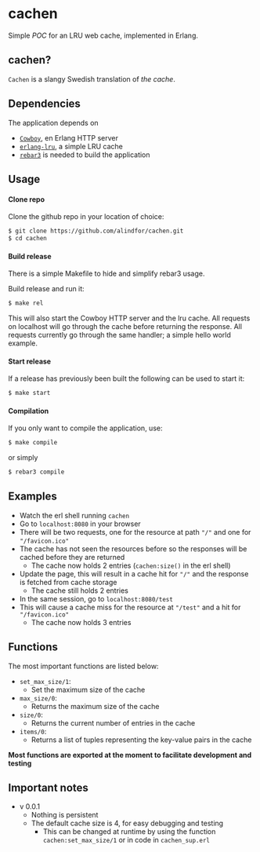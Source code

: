 # cachen

Simple *POC* for an LRU web cache, implemented in Erlang. 

## cachen?

`Cachen` is a slangy Swedish translation of *the cache*.

## Dependencies 

The application depends on 
 * [`Cowboy`](https://github.com/ninenines/cowboy), en Erlang HTTP server
 * [`erlang-lru`](https://github.com/barrel-db/erlang-lru), a simple LRU cache
 * [`rebar3`](https://www.rebar3.org/) is needed to build the application
 
## Usage
#### Clone repo
Clone the github repo in your location of choice:
```bash
$ git clone https://github.com/alindfor/cachen.git
$ cd cachen
```

#### Build release
There is a simple Makefile to hide and simplify rebar3 usage.<br>

Build release and run it:
```bash
$ make rel
```
This will also start the Cowboy HTTP server and the lru cache. 
All requests on localhost will go through the cache before returning the response. All requests currently go through the same handler; a simple hello world example.
#### Start release
If a release has previously been built the following can be used to start it:
```bash
$ make start
```

#### Compilation
If you only want to compile the application, use:
```bash
$ make compile 
```
or simply
```bash
$ rebar3 compile
```

## Examples 

* Watch the erl shell running `cachen` 
* Go to `localhost:8080` in your browser 
* There will be two requests, one for the resource at path `"/"` and one for `"/favicon.ico"`
* The cache has not seen the resources before so the responses will be cached before they are returned
    * The cache now holds 2 entries (`cachen:size()` in the erl shell)
* Update the page, this will result in a cache hit for `"/"` and the response is fetched from cache storage
    * The cache still holds 2 entries
* In the same session, go to `localhost:8080/test`
* This will cause a cache miss for the resource at `"/test"` and a hit for `"/favicon.ico"`
    * The cache now holds 3 entries

## Functions
The most important functions are listed below:
* `set_max_size/1`:
    * Set the maximum size of the cache
* `max_size/0`:
    * Returns the maximum size of the cache
* `size/0`:
    * Returns the current number of entries in the cache
* `items/0`:
    * Returns a list of tuples representing the key-value pairs in the cache

**Most functions are exported at the moment to facilitate development and testing**
## Important notes 
* v 0.0.1
    * Nothing is persistent
    * The default cache size is 4, for easy debugging and testing
        * This can be changed at runtime by using the function `cachen:set_max_size/1` or in code in `cachen_sup.erl`
